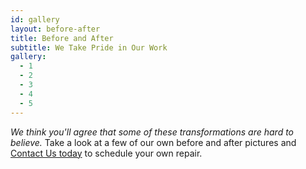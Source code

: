 ```yaml
---
id: gallery
layout: before-after
title: Before and After
subtitle: We Take Pride in Our Work
gallery:
  - 1
  - 2
  - 3
  - 4
  - 5
---
```


*We think you'll agree that some of these transformations are hard to believe.*  Take a look at a few of our own before and after pictures and [Contact Us today](/contact) to schedule your own repair.